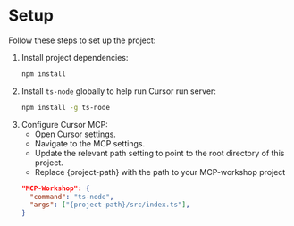 # Setup

Follow these steps to set up the project:

1.  Install project dependencies:
    ```bash
    npm install
    ```
2.  Install `ts-node` globally to help run Cursor run server:
    ```bash
    npm install -g ts-node
    ```
3.  Configure Cursor MCP:
    *   Open Cursor settings.
    *   Navigate to the MCP settings.
    *   Update the relevant path setting to point to the root directory of this project.
    *   Replace {project-path} with the path to your MCP-workshop project
    ```json
    "MCP-Workshop": {
      "command": "ts-node",
      "args": ["{project-path}/src/index.ts"],
    }
    ```

